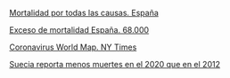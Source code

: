 [Mortalidad por todas las causas. España](https://momo.isciii.es/public/momo/dashboard/momo_dashboard.html)

[Exceso de mortalidad España. 68.000](https://www.eldiario.es/sociedad/muertes-semana-dispara-mortalidad-coronavirus-12-enero_1_5959361.html)

[Coronavirus World Map. NY Times](https://www.nytimes.com/interactive/2020/world/coronavirus-maps.html)

[Suecia reporta menos muertes en el 2020 que en el 2012](https://tierrapura.org/2021/03/11/suecia-reporta-menos-muertes-en-el-2020-que-en-el-2012-despues-de-rechazar-las-politicas-globalistas-del-virus-pcch/?v=1)
